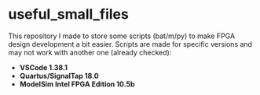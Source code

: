 # useful_small_files

This repository I made to store some scripts (bat/m/py) to make FPGA design development a bit easier.
Scripts are made for specific versions and may not work with another one (already checked):
+ **VSCode 1.38.1**
+ **Quartus/SignalTap 18.0**
+ **ModelSim Intel FPGA Edition 10.5b**
